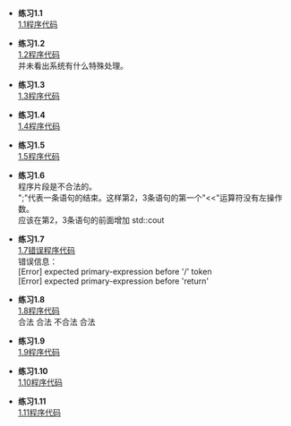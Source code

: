 * **练习1.1**  
[1.1程序代码](1.1.cpp) 

* **练习1.2**  
[1.2程序代码](1.2.cpp)   
并未看出系统有什么特殊处理。 

* **练习1.3**  
[1.3程序代码](1.3.cpp)   

* **练习1.4**  
[1.4程序代码](1.4.cpp)   

* **练习1.5**  
[1.5程序代码](1.5.cpp)   

* **练习1.6**  
程序片段是不合法的。  
";"代表一条语句的结束。这样第2，3条语句的第一个"<<"运算符没有左操作数。  
应该在第2，3条语句的前面增加 std::cout  

* **练习1.7**  
[1.7错误程序代码](1.7.cpp)   
错误信息：  
[Error] expected primary-expression before '/' token  
[Error] expected primary-expression before 'return'  

* **练习1.8**  
[1.8程序代码](1.8.cpp)   
合法 合法 不合法 合法  

* **练习1.9**  
[1.9程序代码](1.9.cpp)   

* **练习1.10**  
[1.10程序代码](1.10.cpp)   

* **练习1.11**  
[1.11程序代码](1.11.cpp)   